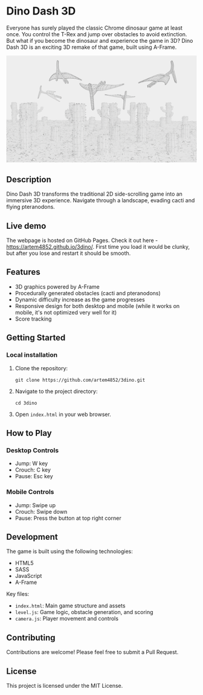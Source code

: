 # Dino Dash 3D

Everyone has surely played the classic Chrome dinosaur game at least once. You control the T-Rex and jump over obstacles to avoid extinction. But what if you become the dinosaur and experience the game in 3D?
Dino Dash 3D is an exciting 3D remake of that game, built using A-Frame.

<!-- <img src="cover_final.png" alt="Dino Dash 3D" width="500"/> -->

![Dino Dash 3D](cover_final.png)

## Description

Dino Dash 3D transforms the traditional 2D side-scrolling game into an immersive 3D experience. Navigate through a landscape, evading cacti and flying pteranodons.

## Live demo

The webpage is hosted on GitHub Pages. Check it out here - https://artem4852.github.io/3dino/. First time you load it would be clunky, but after you lose and restart it should be smooth.

## Features

- 3D graphics powered by A-Frame
- Procedurally generated obstacles (cacti and pteranodons)
- Dynamic difficulty increase as the game progresses
- Responsive design for both desktop and mobile (while it works on mobile, it's not optimized very well for it)
- Score tracking

## Getting Started

### Local installation

1. Clone the repository:
   ```
   git clone https://github.com/artem4852/3dino.git
   ```
2. Navigate to the project directory:
   ```
   cd 3dino
   ```
3. Open `index.html` in your web browser.

## How to Play

### Desktop Controls

- Jump: W key
- Crouch: C key
- Pause: Esc key

### Mobile Controls

- Jump: Swipe up
- Crouch: Swipe down
- Pause: Press the button at top right corner

## Development

The game is built using the following technologies:

- HTML5
- SASS
- JavaScript
- A-Frame

Key files:

- `index.html`: Main game structure and assets
- `level.js`: Game logic, obstacle generation, and scoring
- `camera.js`: Player movement and controls

## Contributing

Contributions are welcome! Please feel free to submit a Pull Request.

## License

This project is licensed under the MIT License.
